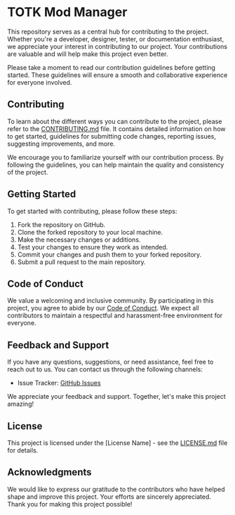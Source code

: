 # TOTK Mod Manager

This repository serves as a central hub for contributing to the project. Whether you're a developer, designer, tester, or documentation enthusiast, we appreciate your interest in contributing to our project. Your contributions are valuable and will help make this project even better.

Please take a moment to read our contribution guidelines before getting started. These guidelines will ensure a smooth and collaborative experience for everyone involved.

## Contributing

To learn about the different ways you can contribute to the project, please refer to the [CONTRIBUTING.md](../CONTRIBUTING.md) file. It contains detailed information on how to get started, guidelines for submitting code changes, reporting issues, suggesting improvements, and more.

We encourage you to familiarize yourself with our contribution process. By following the guidelines, you can help maintain the quality and consistency of the project.

## Getting Started

To get started with contributing, please follow these steps:

1. Fork the repository on GitHub.
2. Clone the forked repository to your local machine.
3. Make the necessary changes or additions.
4. Test your changes to ensure they work as intended.
5. Commit your changes and push them to your forked repository.
6. Submit a pull request to the main repository.

## Code of Conduct

We value a welcoming and inclusive community. By participating in this project, you agree to abide by our [Code of Conduct](../CODE_OF_CONDUCT.md). We expect all contributors to maintain a respectful and harassment-free environment for everyone.

## Feedback and Support

If you have any questions, suggestions, or need assistance, feel free to reach out to us. You can contact us through the following channels:

- Issue Tracker: [GitHub Issues](https://github.com/vasilvestre/totk-mod-manager-for-yuzu/issues)

We appreciate your feedback and support. Together, let's make this project amazing!

## License

This project is licensed under the [License Name] - see the [LICENSE.md](LICENSE.md) file for details.

## Acknowledgments

We would like to express our gratitude to the contributors who have helped shape and improve this project. Your efforts are sincerely appreciated. Thank you for making this project possible!
